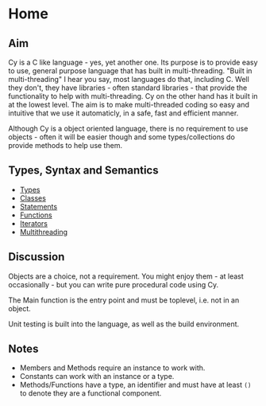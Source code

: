 # Home

## Aim

Cy is a C like language - yes, yet another one. Its purpose is to provide easy to use, general purpose language that has built in multi-threading.
"Built in multi-threading" I hear you say, most languages do that, including C. Well they don't, they have libraries - often standard libraries - that provide the functionality to help with multi-threading. Cy on the other hand has it built in at the lowest level. The aim is to make multi-threaded coding so easy and intuitive that we use it automaticly, in a safe, fast and efficient manner.

Although Cy is a object oriented language, there is no requirement to use objects - often it will be easier though and some types/collections do provide methods to help use them.

## Types, Syntax and Semantics

- [Types](types.md)
- [Classes](classes.md)
- [Statements](statements.md)
- [Functions](functions.md)
- [Iterators](iterators.md)
- [Multithreading](multithreading.md)

## Discussion

Objects are a choice, not a requirement. You might enjoy them - at least occasionally - but you can write pure procedural code using Cy.

The Main function is the entry point and must be toplevel, i.e. not in an object.

Unit testing is built into the language, as well as the build environment.

## Notes

- Members and Methods require an instance to work with.
- Constants can work with an instance or a type.
- Methods/Functions have a type, an identifier and must have at least `()` to denote they are a functional component.

